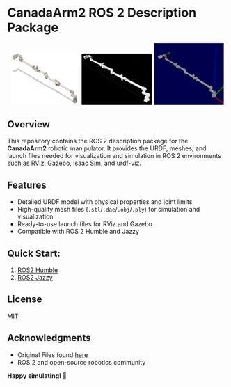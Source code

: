 # CanadaArm2 ROS 2 Description Package

<div align="center">
  <img src="https://github.com/1412kauti/canadarm2_description/blob/main/assets/autodesk_fusion.png" width="32%" alt="Fusion 360 Model"/>
  <img src="https://github.com/1412kauti/canadarm2_description/blob/main/assets/isaac_sim.png" width="32%" alt="Isaac Sim Model"/>
  <img src="https://github.com/1412kauti/canadarm2_description/blob/main/assets/urdf_viz.png" width="32%" alt="urdf-viz Model"/>
</div>

## Overview

This repository contains the ROS 2 description package for the **CanadaArm2** robotic manipulator.
It provides the URDF, meshes, and launch files needed for visualization and simulation in ROS 2 environments such as RViz, Gazebo, Isaac Sim, and urdf-viz.

## Features

- Detailed URDF model with physical properties and joint limits
- High-quality mesh files (`.stl`/`.dae`/`.obj`/`.ply`) for simulation and visualization
- Ready-to-use launch files for RViz and Gazebo
- Compatible with ROS 2 Humble and Jazzy

## Quick Start:

1. [ROS2 Humble](https://github.com/1412kauti/canadarm2_description/tree/ros2-humble)
2. [ROS2 Jazzy](https://github.com/1412kauti/canadarm2_description/tree/ros2-jazzy)

## License

[MIT](LICENSE)

## Acknowledgments

- Original Files found [here](https://www.printables.com/model/235290-canada-arm-2)
- ROS 2 and open-source robotics community

**Happy simulating! 🤖**
